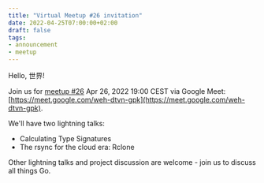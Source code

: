 ```yaml
---
title: "Virtual Meetup #26 invitation"
date: 2022-04-25T07:00:00+02:00
draft: false
tags:
- announcement
- meetup
---
```


Hello, 世界!

Join us for [meetup #26](https://www.meetup.com/Leipzig-Golang/events/282941906/) Apr 26, 2022
19:00 CEST via Google Meet:
[https://meet.google.com/weh-dtvn-gpk](https://meet.google.com/weh-dtvn-gpk).

We'll have two lightning talks:

* Calculating Type Signatures
* The rsync for the cloud era: Rclone

Other lightning talks and project discussion are welcome - join us to discuss all things Go.


<!--

TODO: outreach.


-->
